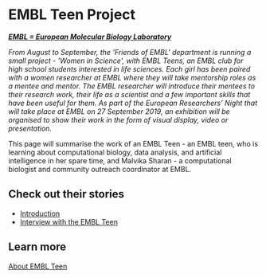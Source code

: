 # EMBL Teen Project

***[EMBL = European Molecular Biology Laboratory](https://embl.de)***

*From August to September, the 'Friends of EMBL' department is running a small project - 'Women in Science', with EMBL Teens, an EMBL club for high school students interested in life sciences. Each girl has been paired with a women researcher at EMBL where they will take mentorship roles as a mentee and mentor. The EMBL researcher will introduce their mentees to their research work, their life as a scientist and a few important skills that have been useful for them. As part of the European Researchers’ Night that will take place at EMBL on 27 September 2019, an exhibition will be organised to show their work in the form of visual display, video or presentation.*

This page will summarise the work of an EMBL Teen - an EMBL teen, who is learning about computational biology, data analysis, and artificial intelligence in her spare time, and Malvika Sharan - a computational biologist and community outreach coordinator at EMBL.

## Check out their stories

- [Introduction](./posts/2019-07-17-introduction.md)
- [Interview with the EMBL Teen](./posts/2019-07-30-matheli-interview.md)

## Learn more

[About EMBL Teen](https://www.embl.de/leben/friends/en#embl-teens)
